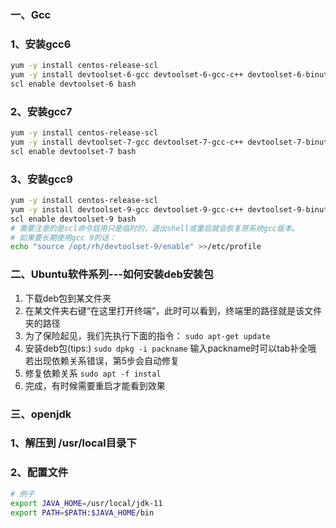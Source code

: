 ### 一、Gcc

### 1、安装gcc6

```bash
yum -y install centos-release-scl
yum -y install devtoolset-6-gcc devtoolset-6-gcc-c++ devtoolset-6-binutils
scl enable devtoolset-6 bash
```

###  2、安装gcc7  

```bash
yum -y install centos-release-scl
yum -y install devtoolset-7-gcc devtoolset-7-gcc-c++ devtoolset-7-binutils
scl enable devtoolset-7 bash
```

###  3、安装gcc9  

```bash
yum -y install centos-release-scl
yum -y install devtoolset-9-gcc devtoolset-9-gcc-c++ devtoolset-9-binutils
scl enable devtoolset-9 bash
# 需要注意的是scl命令启用只是临时的，退出shell或重启就会恢复原系统gcc版本。
# 如果要长期使用gcc 9的话：
echo "source /opt/rh/devtoolset-9/enable" >>/etc/profile
```

### 二、Ubuntu软件系列---如何安装deb安装包



1. 下载deb包到某文件夹
2. 在某文件夹右键“在这里打开终端”，此时可以看到，终端里的路径就是该文件夹的路径
3. 为了保险起见，我们先执行下面的指令：
   `sudo apt-get update`
4. 安装deb包(tips:)
   `sudo dpkg -i packname`
   输入packname时可以tab补全哦
   若出现依赖关系错误，第5步会自动修复
5. 修复依赖关系
   `sudo apt -f instal`
6. 完成，有时候需要重启才能看到效果



### 三、openjdk

### 1、解压到 /usr/local目录下



### 2、配置文件

```bash
# 例子
export JAVA_HOME=/usr/local/jdk-11
export PATH=$PATH:$JAVA_HOME/bin
```